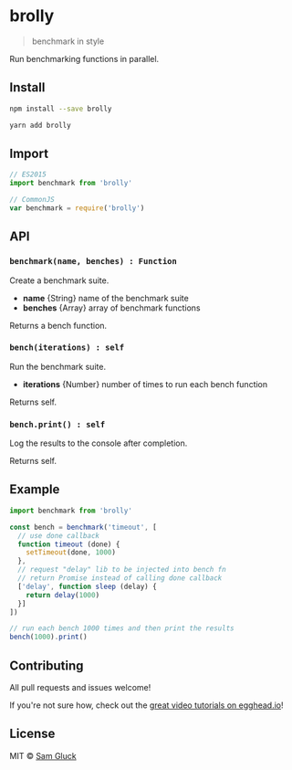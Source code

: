 # brolly

> benchmark in style

Run benchmarking functions in parallel.

## Install

```sh
npm install --save brolly
```

```sh
yarn add brolly
```

## Import

```js
// ES2015
import benchmark from 'brolly'
```

```js
// CommonJS
var benchmark = require('brolly')
```

## API

### `benchmark(name, benches) : Function`

Create a benchmark suite.

- __name__ {String} name of the benchmark suite
- __benches__ {Array} array of benchmark functions

Returns a bench function.

### `bench(iterations) : self`

Run the benchmark suite.

- __iterations__ {Number} number of times to run each bench function

Returns self.

### `bench.print() : self`

Log the results to the console after completion.

Returns self.

## Example

```js
import benchmark from 'brolly'

const bench = benchmark('timeout', [
  // use done callback
  function timeout (done) {
    setTimeout(done, 1000)
  },
  // request "delay" lib to be injected into bench fn
  // return Promise instead of calling done callback
  ['delay', function sleep (delay) {
    return delay(1000)
  }]
])

// run each bench 1000 times and then print the results
bench(1000).print()
```

## Contributing

All pull requests and issues welcome!

If you're not sure how, check out the [great video tutorials on egghead.io](http://bit.ly/2aVzthz)!

## License

MIT © [Sam Gluck](https://github.com/sdgluck)



